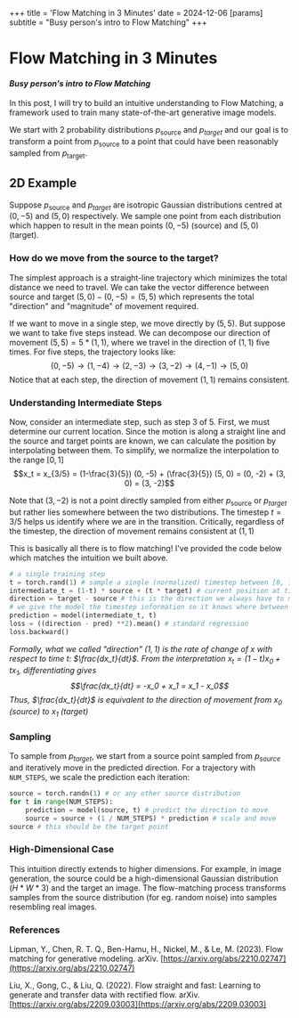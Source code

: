 +++
title = 'Flow Matching in 3 Minutes'
date = 2024-12-06
[params]
subtitle = "Busy person's intro to Flow Matching"
+++
# Flow Matching in 3 Minutes
#### *Busy person's intro to Flow Matching*

In this post, I will try to build an intuitive understanding to Flow Matching, a framework used to train many state-of-the-art generative image models. 

We start with 2 probability distributions $p_{\text{source}}$ and $p_{target}$ and our goal is to transform a point from $p_{\text{source}}$ to a point that could have been reasonably sampled from $p_\text{target}$. 

## 2D Example
Suppose $p_{\text{source}}$ and  $p_{target}$ are isotropic Gaussian distributions centred at $(0, -5)$ and $(5, 0)$ respectively. We sample one point from each distribution which happen to result in the mean points $(0, -5)$ (source) and $(5, 0)$ (target).

### How do we move from the source to the target?

The simplest approach is a straight-line trajectory which minimizes the total distance we need to travel. We can take the vector difference between source and target $(5,0) - (0,-5) = (5,5)$ which represents the total "direction" and "magnitude" of movement required.

If we want to move in a single step, we move directly by $(5,5)$. But suppose we want to take five steps instead. We can decompose our direction of movement $(5,5) = 5 * (1,1)$, where we travel in the direction of $(1,1)$ five times. For five steps, the trajectory looks like:
$$
(0, -5) \rightarrow (1, -4) \rightarrow (2, -3) \rightarrow (3, -2) \rightarrow (4, -1) \rightarrow (5, 0)
$$
Notice that at each step, the direction of movement $(1,1)$ remains consistent.

### Understanding Intermediate Steps

Now, consider an intermediate step, such as step 3 of 5. First, we must determine our current location. Since the motion is along a straight line and the source and target points are known, we can calculate the position by interpolating between them. To simplify, we normalize the interpolation to the range $[0, 1]$
$$x_t = x_{3/5} = (1-\frac{3}{5}) (0, -5) + (\frac{3}{5}) (5, 0) = (0, -2) + (3, 0) = (3, -2)$$ 

Note that $(3,-2)$ is not a point directly sampled from either $p_{\text{source}}$ or $p_{target}$ but rather lies somewhere between the two distributions. The timestep $t=3/5$ helps us identify where we are in the transition. Critically, regardless of the timestep, the direction of movement remains consistent at $(1,1)$

This is basically all there is to flow matching! I've provided the code below which matches the intuition we built above.

```python
# a single training step 
t = torch.rand(1) # sample a single (normalized) timestep between [0, 1)
intermediate_t = (1-t) * source + (t * target) # current position at timestep t 
direction = target - source # this is the direction we always have to move 
# we give the model the timestep information so it knows where between source and target we are at 
prediction = model(intermediate_t, t) 
loss = ((direction - pred) **2).mean() # standard regression 
loss.backward() 
```
*Formally, what we called "direction" $(1,1)$ is the rate of change of $x$ with respect to time $t$: $\frac{dx_t}{dt}$. From the interpretation $x_t= (1-t)x_0 + t x_1$, differentiating gives 
$$\frac{dx_t}{dt} = -x_0 + x_1 = x_1 - x_0$$ Thus, $\frac{dx_t}{dt}$​​ is equivalent to the direction of movement from $x_0$​ (source) to $x_1$​ (target)*

### Sampling
To sample from $p_{target}$, we start from a source point sampled from $p_{source}$ and iteratively move in the predicted direction. For a trajectory with `NUM_STEPS`, we scale the prediction each iteration:

```python
source = torch.randn(1) # or any other source distribution
for t in range(NUM_STEPS):
	prediction = model(source, t) # predict the direction to move
	source = source + (1 / NUM_STEPS) * prediction # scale and move 
source # this should be the target point 
```

### High-Dimensional Case
This intuition directly extends to higher dimensions. For example, in image generation, the source could be a high-dimensional Gaussian distribution ($H * W * 3$) and the target an image. The flow-matching process transforms samples from the source distribution (for eg. random noise) into samples resembling real images.

### References 
Lipman, Y., Chen, R. T. Q., Ben-Hamu, H., Nickel, M., & Le, M. (2023). Flow matching for generative modeling. arXiv. [https://arxiv.org/abs/2210.02747](https://arxiv.org/abs/2210.02747)

Liu, X., Gong, C., & Liu, Q. (2022). Flow straight and fast: Learning to generate and transfer data with rectified flow. arXiv. [https://arxiv.org/abs/2209.03003](https://arxiv.org/abs/2209.03003)